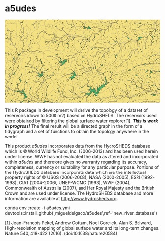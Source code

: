 # a5udes

![alt text](https://github.com/jmigueldelgado/a5udes/blob/master/screenshot.png?raw=true)

This R package in development will derive the topology of a dataset of reservoirs (down to 5000 m2) based on HydroSHEDS. The reservoirs used were obtained by filtering the global surface water explorer[1]. ***This is work in progress!*** The final result will be a directed graph in the form of a tidygraph and a set of functions to obtain the topology anywhere in the world.

This product _a5udes_ incorporates data from the HydroSHEDS database which is © World Wildlife Fund, Inc. (2006-2013) and has been used herein under license. WWF has not evaluated the data as altered and incorporated within  _a5udes_ and therefore gives no warranty regarding its accuracy, completeness, currency or suitability for any particular purpose. Portions of the HydroSHEDS database incorporate data which are the intellectual property rights of © USGS (2006-2008), NASA (2000-2005), ESRI (1992-1998), CIAT (2004-2006), UNEP-WCMC (1993), WWF (2004), Commonwealth of Australia (2007), and Her Royal Majesty and the British Crown and are used under license. The HydroSHEDS database and more information are available at http://www.hydrosheds.org.

conda env create -f a5udes.yml
devtools::install_github('jmigueldelgado/a5udes',ref='new_river_database')

[1] Jean-Francois Pekel, Andrew Cottam, Noel Gorelick, Alan S. Belward, High-resolution mapping of global surface water and its long-term changes. Nature 540, 418-422 (2016). (doi:10.1038/nature20584)
